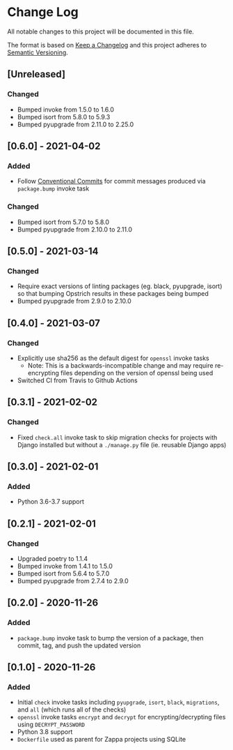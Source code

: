 # Change Log
All notable changes to this project will be documented in this file.

The format is based on [Keep a Changelog](http://keepachangelog.com/)
and this project adheres to [Semantic Versioning](http://semver.org/).

## [Unreleased]

### Changed
- Bumped invoke from 1.5.0 to 1.6.0
- Bumped isort from 5.8.0 to 5.9.3
- Bumped pyupgrade from 2.11.0 to 2.25.0

## [0.6.0] - 2021-04-02

### Added
- Follow [Conventional Commits](https://www.conventionalcommits.org/) for commit messages produced via `package.bump` invoke task

### Changed
- Bumped isort from 5.7.0 to 5.8.0
- Bumped pyupgrade from 2.10.0 to 2.11.0

## [0.5.0] - 2021-03-14

### Changed
- Require exact versions of linting packages (eg. black, pyupgrade, isort) so that bumping Opstrich results in these packages being bumped
- Bumped pyupgrade from 2.9.0 to 2.10.0

## [0.4.0] - 2021-03-07

### Changed
- Explicitly use sha256 as the default digest for `openssl` invoke tasks
  - Note: This is a backwards-incompatible change and may require re-encrypting files depending on the version of openssl being used
- Switched CI from Travis to Github Actions

## [0.3.1] - 2021-02-02

### Changed
- Fixed `check.all` invoke task to skip migration checks for projects with Django installed but without a `./manage.py` file (ie. reusable Django apps)

## [0.3.0] - 2021-02-01

### Added
- Python 3.6-3.7 support

## [0.2.1] - 2021-02-01

### Changed
- Upgraded poetry to 1.1.4
- Bumped invoke from 1.4.1 to 1.5.0
- Bumped isort from 5.6.4 to 5.7.0
- Bumped pyupgrade from 2.7.4 to 2.9.0

## [0.2.0] - 2020-11-26

### Added
- `package.bump` invoke task to bump the version of a package, then commit, tag, and push the updated version

## [0.1.0] - 2020-11-26

### Added
- Initial `check` invoke tasks including `pyupgrade`, `isort`, `black`, `migrations`, and `all` (which runs all of the checks)
- `openssl` invoke tasks `encrypt` and `decrypt` for encrypting/decrypting files using `DECRYPT_PASSWORD`
- Python 3.8 support
- `Dockerfile` used as parent for Zappa projects using SQLite
